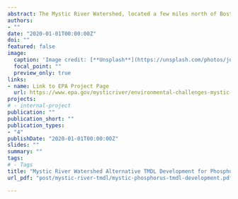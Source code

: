 ```yaml
---
abstract: The Mystic River Watershed, located a few miles north of Boston, is a 76-square mile area that drains into Boston Harbor. Encompassing all or portions of 22 urban and suburban communities, the watershed is highly developed and faces multiple water quality impairments. The Massachusetts Department of Environmental Protection’s (MassDEP’s) water quality assessment indicates that nutrients and pathogens are the primary causes of “use impairment” in the freshwater portion of Mystic River watershed, the focus of this report. EPA is supporting MassDEP in piloting an alternative TMDL designed to address nonattainment of nutrient related water quality standardsover a period of time. The approach, based on rigorous data gathering, scientific analysis, and modeling, provides guidance to communities based on a scientific understanding of conditions. 
authors:
- ""
date: "2020-01-01T00:00:00Z"
doi: ""
featured: false
image:
  caption: 'Image credit: [**Unsplash**](https://unsplash.com/photos/jdD8gXaTZsc)'
  focal_point: ""
  preview_only: true
links:
- name: Link to EPA Project Page
  url: https://www.epa.gov/mysticriver/environmental-challenges-mystic-river-watershed
projects:
# - internal-project
publication: ""   
publication_short: ""
publication_types:
- "4"
publishDate: "2020-01-01T00:00:00Z"
slides: ""
summary: ""
tags: 
# - Tags
title: "Mystic River Watershed Alternative TMDL Development for Phosphorus Management"
url_pdf: "post/mystic-river-tmdl/mystic-phosphorus-tmdl-development.pdf"

---
```



